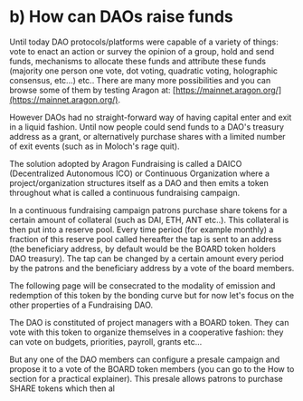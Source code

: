 # b\) How can DAOs raise funds

Until today DAO protocols/platforms were capable of a variety of things: vote to enact an action or survey the opinion of a group, hold and send funds, mechanisms to allocate these funds and attribute these funds \(majority one person one vote, dot voting, quadratic voting, holographic consensus,  etc...\) etc.. There are many more possibilities and you can browse some of them by testing Aragon at: [https://mainnet.aragon.org/](https://mainnet.aragon.org/).

However DAOs had no straight-forward way of having capital enter and exit in a liquid fashion. Until now people could send funds to a DAO's treasury address as a grant, or alternatively purchase shares with a limited number of exit events \(such as in Moloch's rage quit\).

The solution adopted by Aragon Fundraising is called a DAICO \(Decentralized Autonomous ICO\) or Continuous Organization where a project/organization structures itself as a DAO and then emits a token throughout what is called a continuous fundraising campaign. 

In a continuous fundraising campaign patrons purchase share tokens for a certain amount of collateral \(such as DAI, ETH, ANT etc..\). This collateral is then put into a reserve pool. Every time period \(for example monthly\) a fraction of this reserve pool called hereafter the tap is sent to an address \(the beneficiary address, by default would be the BOARD token holders DAO treasury\). The tap can be changed by a certain amount every period by the patrons and the beneficiary address by a vote of the board members. 



The following page will be consecrated to the modality of emission and redemption of this token by the bonding curve but for now let's focus on the other properties of a Fundraising DAO.

The DAO is constituted of project managers with a BOARD token. They can vote with this token to organize themselves in a cooperative fashion: they can vote on budgets, priorities, payroll, grants etc... 



But any one of the DAO members can configure a presale campaign and propose it to a vote of the BOARD token members \(you can go to the How to section for a practical explainer\). This presale allows patrons to purchase SHARE tokens which then al

